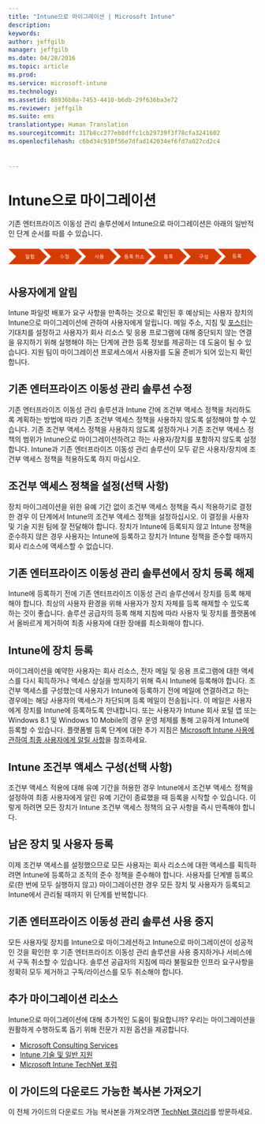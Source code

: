 ```yaml
---
title: "Intune으로 마이그레이션 | Microsoft Intune"
description: 
keywords: 
author: jeffgilb
manager: jeffgilb
ms.date: 04/28/2016
ms.topic: article
ms.prod: 
ms.service: microsoft-intune
ms.technology: 
ms.assetid: 88936b8a-7453-4410-b6db-29f636ba3e72
ms.reviewer: jeffgilb
ms.suite: ems
translationtype: Human Translation
ms.sourcegitcommit: 317b8cc277eb8dffc1cb29739f3f78cfa3241602
ms.openlocfilehash: c6bd34c910f56e7dfad142034ef6fd7a027cd2c4


---
```


# Intune으로 마이그레이션


기존 엔터프라이즈 이동성 관리 솔루션에서 Intune으로 마이그레이션은 아래의 일반적인 단계 순서를 따를 수 있습니다.

![Intune을 위한 마이그레이션 단계](./media/migrate-intune-steps.png)

## 사용자에게 알림

Intune 파일럿 배포가 요구 사항을 만족하는 것으로 확인된 후 예상되는 사용자 장치의 Intune으로 마이그레이션에 관하여 사용자에게 알립니다. 메일 주소, 지침 및 [포스터](https://gallery.technet.microsoft.com/Intune-End-User-Enrollment-3a0c9b0c?WT.mc_id=Blog_Intune_General_PCIT)는 기대치를 설정하고 사용자가 회사 리소스 및 응용 프로그램에 대해 중단되지 않는 연결을 유지하기 위해 실행해야 하는 단계에 관한 등록 정보를 제공하는 데 도움이 될 수 있습니다. 지원 팀이 마이그레이션 프로세스에서 사용자를 도울 준비가 되어 있는지 확인합니다.

## 기존 엔터프라이즈 이동성 관리 솔루션 수정

기존 엔터프라이즈 이동성 관리 솔루션과 Intune 간에 조건부 액세스 정책을 처리하도록 계획하는 방법에 따라 기존 조건부 액세스 정책을 사용하지 않도록 설정해야 할 수 있습니다. 기존 조건부 액세스 정책을 사용하지 않도록 설정하거나 기존 조건부 액세스 정책의 범위가 Intune으로 마이그레이션하려고 하는 사용자/장치를 포함하지 않도록 설정합니다.  Intune과 기존 엔터프라이즈 이동성 관리 솔루션이 모두 같은 사용자/장치에 조건부 액세스 정책을 적용하도록 하지 마십시오.

## 조건부 액세스 정책을 설정(선택 사항)

장치 마이그레이션을 위한 유예 기간 없이 조건부 액세스 정책을 즉시 적용하기로 결정한 경우 이 단계에서 Intune의 조건부 액세스 정책을 설정하십시오.  이 결정을 사용자 및 기술 지원 팀에 잘 전달해야 합니다.  장치가 Intune에 등록되지 않고 Intune 정책을 준수하지 않은 경우 사용자는 Intune에 등록하고 장치가 Intune 정책을 준수할 때까지 회사 리소스에 액세스할 수 없습니다.

## 기존 엔터프라이즈 이동성 관리 솔루션에서 장치 등록 해제

Intune에 등록하기 전에 기존 엔터프라이즈 이동성 관리 솔루션에서 장치를 등록 해제해야 합니다. 최상의 사용자 환경을 위해 사용자가 장치 자체를 등록 해제할 수 있도록 하는 것이 좋습니다.  솔루션 공급자의 등록 해제 지침에 따라 사용자 및 장치를 플랫폼에서 올바르게 제거하여 최종 사용자에 대한 장애를 최소화해야 합니다.

## Intune에 장치 등록

마이그레이션을 예약한 사용자는 회사 리소스, 전자 메일 및 응용 프로그램에 대한 액세스를 다시 획득하거나 액세스 상실을 방지하기 위해 즉시 Intune에 등록해야 합니다. 조건부 액세스를 구성했는데 사용자가 Intune에 등록하기 전에 메일에 연결하려고 하는 경우에는 해당 사용자의 액세스가 차단되며 등록 메일이 전송됩니다. 이 메일은 사용자에게 장치를 Intune에 등록하도록 안내합니다.  또는 사용자가 Intune 회사 포털 앱 또는 Windows 8.1 및 Windows 10 Mobile의 경우 운영 체제를 통해 고유하게 Intune에 등록할 수 있습니다. 플랫폼별 등록 단계에 대한 추가 지침은 [Microsoft Intune 사용에 관하여 최종 사용자에게 알릴 사항](what-to-tell-your-end-users-about-using-microsoft-intune.md)을 참조하세요.

## Intune 조건부 액세스 구성(선택 사항)

조건부 액세스 적용에 대해 유예 기간을 허용한 경우 Intune에서 조건부 액세스 정책을 설정하여 최종 사용자에게 알린 유예 기간이 종료했을 때 등록을 시작할 수 있습니다. 이렇게 하려면 모든 장치가 Intune 조건부 액세스 정책의 요구 사항을 즉시 만족해야 합니다.

## 남은 장치 및 사용자 등록

이제 조건부 액세스를 설정했으므로 모든 사용자는 회사 리소스에 대한 액세스를 획득하려면 Intune에 등록하고 조직의 준수 정책을 준수해야 합니다. 사용자를 단계별 등록으로(한 번에 모두 실행하지 않고) 마이그레이션한 경우 모든 장치 및 사용자가 등록되고 Intune에서 관리될 때까지 위 단계를 반복합니다.

## 기존 엔터프라이즈 이동성 관리 솔루션 사용 중지

모든 사용자및 장치를 Intune으로 마이그레션하고 Intune으로 마이그레이션이 성공적인 것을 확인한 후 기존 엔터프라이즈 이동성 관리 솔루션을 사용 중지하거나 서비스에서 구독 취소할 수 있습니다. 솔루션 공급자의 지침에 따라 불필요한 인프라 요구사항을 정확히 모두 제거하고 구독/라이선스를 모두 취소해야 합니다.

## 추가 마이그레이션 리소스

Intune으로 마이그레이션에 대해 추가적인 도움이 필요합니까? 우리는 마이그레이션을 원활하게 수행하도록 돕기 위해 전문가 지원 옵션을 제공합니다.

<!--- - [Microsoft Intune Onboarding](/em/solutions/fasttrack-center-benefit-for-enterprise-mobility-suite-ems)--->
- [Microsoft Consulting Services](https://www.microsoft.com/en-us/microsoftservices/default.aspx)
- [Intune 기술 및 일반 지원](/intune/troubleshoot/how-to-get-support-for-microsoft-intune)
- [Microsoft Intune TechNet 포럼](https://social.technet.microsoft.com/Forums/en-US/home?forum=microsoftintuneprod)

## 이 가이드의 다운로드 가능한 복사본 가져오기

이 전체 가이드의 다운로드 가능 복사본을 가져오려면 [TechNet 갤러리](https://gallery.technet.microsoft.com/Migrating-to-Intune-ea439387)를 방문하세요.



<!--HONumber=Aug16_HO1-->


